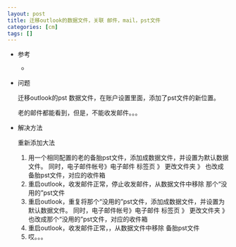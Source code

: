 ```yaml
---
layout: post
title: 迁移outlook的数据文件，关联 邮件，mail，pst文件
categories: [cm]
tags: []
---
```


* 参考
  * []()


* 问题

  迁移outlook的pst 数据文件，在账户设置里面，添加了pst文件的新位置。

  老的邮件都能看到，但是，不能收发邮件。。。

* 解决方法

  重新添加大法

  1. 用一个相同配置的老的备胎pst文件，添加成数据文件，并设置为默认数据文件。
      同时，电子邮件帐号》电子邮件 标签页 》 更改文件夹 》 也改成备胎pst文件，对应的收件箱
  1. 重启outlook，收发邮件正常，停止收发邮件，从数据文件中移除 那个“没用的”pst文件
  1. 重启outlook，重复将那个“没用的”pst文件，添加成数据文件，并设置为默认数据文件。
      同时，电子邮件帐号》电子邮件 标签页 》 更改文件夹 》 也改成那个“没用的”pst文件，对应的收件箱
  1. 重启outlook，收发邮件正常，，从数据文件中移除 备胎pst文件
  1. 哎。。。

















































































